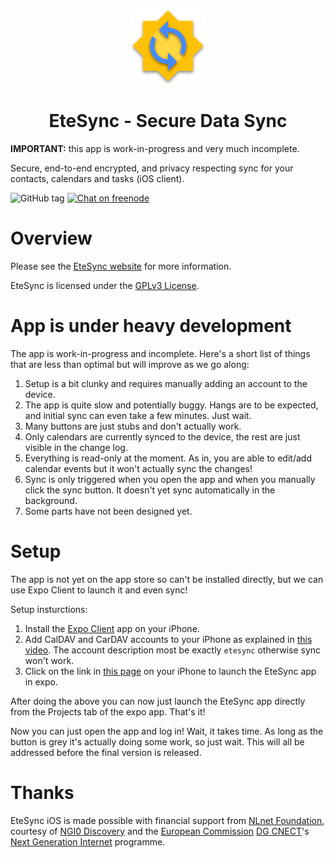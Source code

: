 <p align="center">
  <img width="120" src="assets/icon.png" />
  <h1 align="center">EteSync - Secure Data Sync</h1>
</p>

**IMPORTANT:** this app is work-in-progress and very much incomplete.

Secure, end-to-end encrypted, and privacy respecting sync for your contacts, calendars and tasks (iOS client).

![GitHub tag](https://img.shields.io/github/tag/etesync/ios.svg)
[![Chat on freenode](https://img.shields.io/badge/irc.freenode.net-%23EteSync-blue.svg)](https://webchat.freenode.net/?channels=#etesync)

# Overview

Please see the [EteSync website](https://www.etesync.com) for more information.

EteSync is licensed under the [GPLv3 License](LICENSE).

# App is under heavy development

The app is work-in-progress and incomplete. Here's a short list of things that are less than optimal but will improve as we go along:

1. Setup is a bit clunky and requires manually adding an account to the device.
2. The app is quite slow and potentially buggy. Hangs are to be expected, and initial sync can even take a few minutes. Just wait.
3. Many buttons are just stubs and don't actually work.
4. Only calendars are currently synced to the device, the rest are just visible in the change log.
5. Everything is read-only at the moment. As in, you are able to edit/add calendar events but it won't actually sync the changes!
6. Sync is only triggered when you open the app and when you manually click the sync button. It doesn't yet sync automatically in the background.
7. Some parts have not been designed yet.

# Setup

The app is not yet on the app store so can't be installed directly, but we can use Expo Client to launch it and even sync!

Setup insturctions:
1. Install the [Expo Client](https://apps.apple.com/us/app/expo-client/id982107779) app on your iPhone.
2. Add CalDAV and CarDAV accounts to your iPhone as explained in [this video](https://stosb.com/~tom/ios_add_accounts.mp4). The account description most be exactly `etesync` otherwise sync won't work.
3. Click on the link in [this page](https://stosb.com/~tom/expo.html) on your iPhone to launch the EteSync app in expo.

After doing the above you can now just launch the EteSync app directly from the Projects tab of the expo app. That's it!

Now you can just open the app and log in! Wait, it takes time. As long as the button is grey it's actually doing some work, so just wait. This will all be addressed before the final version is released.


# Thanks

<p>EteSync iOS is made possible with financial support from <a
href="https://nlnet.nl/">NLnet Foundation</a>, courtesy of <a
href="https://nlnet.nl/discovery">NGI0 Discovery<a/> and the <a
href="https://ec.europa.eu">European Commission</a> <a
href="https://ec.europa.eu/info/departments/communications-networks-content-and-technology_en">DG
CNECT</a>'s <a href="https://ngi.eu">Next Generation Internet</a>
programme.</p>
